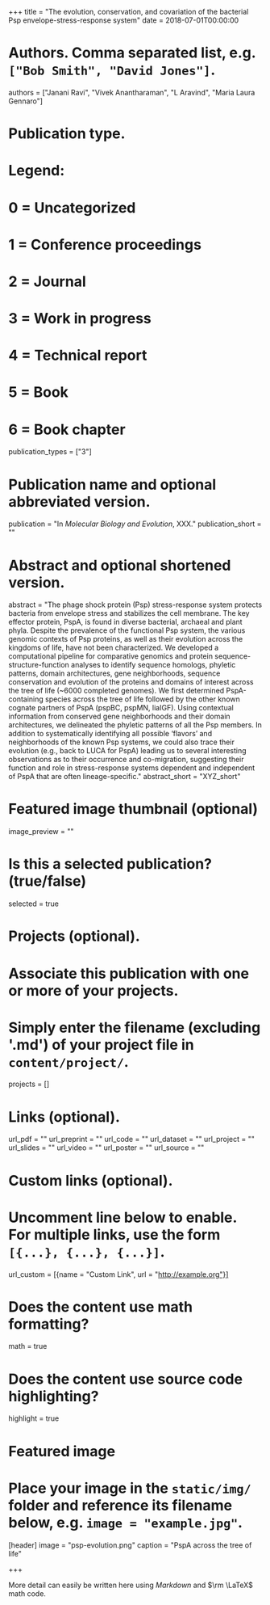 +++
title = "The evolution, conservation, and covariation of the bacterial Psp envelope-stress-response system"
date = 2018-07-01T00:00:00

# Authors. Comma separated list, e.g. `["Bob Smith", "David Jones"]`.
authors = ["Janani Ravi", "Vivek Anantharaman", "L Aravind", "Maria Laura Gennaro"]

# Publication type.
# Legend:
# 0 = Uncategorized
# 1 = Conference proceedings
# 2 = Journal
# 3 = Work in progress
# 4 = Technical report
# 5 = Book
# 6 = Book chapter
publication_types = ["3"]

# Publication name and optional abbreviated version.
publication = "In *Molecular Biology and Evolution*, XXX."
publication_short = ""

# Abstract and optional shortened version.
abstract = "The phage shock protein (Psp) stress-response system protects bacteria from envelope stress and stabilizes the cell membrane. The key effector protein, PspA, is found in diverse bacterial, archaeal and plant phyla. Despite the prevalence of the functional Psp system, the various genomic contexts of Psp proteins, as well as their evolution across the kingdoms of life, have not been characterized.  We developed a computational pipeline for comparative genomics and protein sequence-structure-function analyses to identify sequence homologs, phyletic patterns, domain architectures, gene neighborhoods, sequence conservation and evolution of the proteins and domains of interest across the tree of life (~6000 completed genomes).  We first determined PspA-containing species across the tree of life followed by the other known cognate partners of PspA (pspBC, pspMN, liaIGF). Using contextual information from conserved gene neighborhoods and their domain architectures, we delineated the phyletic patterns of all the Psp members. In addition to systematically identifying all possible ‘flavors’ and neighborhoods of the known Psp systems, we could also trace their evolution (e.g., back to LUCA for PspA) leading us to several interesting observations as to their occurrence and co-migration, suggesting their function and role in stress-response systems dependent and independent of PspA that are often lineage-specific."
abstract_short = "XYZ_short"

# Featured image thumbnail (optional)
image_preview = ""

# Is this a selected publication? (true/false)
selected = true

# Projects (optional).
#   Associate this publication with one or more of your projects.
#   Simply enter the filename (excluding '.md') of your project file in `content/project/`.
projects = []

# Links (optional).
url_pdf = ""
url_preprint = ""
url_code = ""
url_dataset = ""
url_project = ""
url_slides = ""
url_video = ""
url_poster = ""
url_source = ""

# Custom links (optional).
#   Uncomment line below to enable. For multiple links, use the form `[{...}, {...}, {...}]`.
url_custom = [{name = "Custom Link", url = "http://example.org"}]

# Does the content use math formatting?
math = true

# Does the content use source code highlighting?
highlight = true

# Featured image
# Place your image in the `static/img/` folder and reference its filename below, e.g. `image = "example.jpg"`.
[header]
image = "psp-evolution.png"
caption = "PspA across the tree of life"

+++

More detail can easily be written here using *Markdown* and $\rm \LaTeX$ math code.

